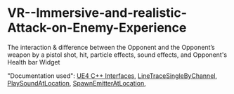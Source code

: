 # VR--Immersive-and-realistic-Attack-on-Enemy-Experience

The interaction & difference between the Opponent and the Opponent’s weapon by a pistol shot, hit, particle effects,
sound effects, and Opponent's Health bar Widget

"Documentation used": 
                     [UE4 C++ Interfaces](https://docs.unrealengine.com/4.27/en-US/ProgrammingAndScripting/GameplayArchitecture/Interfaces/),
                     [LineTraceSingleByChannel](https://docs.unrealengine.com/5.0/en-US/API/Runtime/Engine/Engine/UWorld/LineTraceSingleByChannel/),
                     [PlaySoundAtLocation](https://docs.unrealengine.com/5.0/en-US/API/Runtime/Engine/Kismet/UGameplayStatics/PlaySoundAtLocation/2/),
                     [SpawnEmitterAtLocation](https://docs.unrealengine.com/4.27/en-US/API/Runtime/Engine/Kismet/UGameplayStatics/SpawnEmitterAtLocation/),
